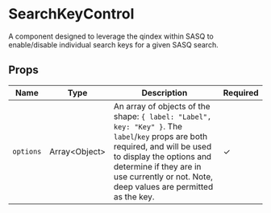 # SearchKeyControl

A component designed to leverage the qindex within SASQ to enable/disable individual search keys for a given SASQ search.

## Props

| Name | Type | Description | Required |
--- | --- | --- | --- |
| `options` | Array\<Object> | An array of objects of the shape: `{ label: "Label", key: "Key" }`. The `label`/`key` props are both required, and will be used to display the options and determine if they are in use currently or not. Note, deep values are permitted as the key. | ✓ |
